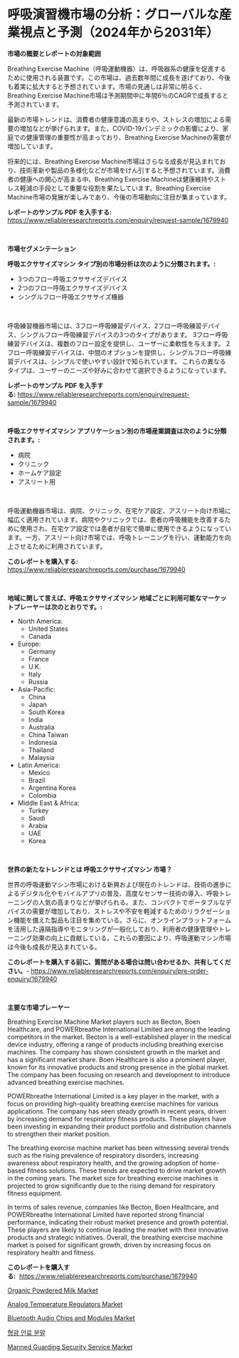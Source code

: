 <p><h1>呼吸演習機市場の分析：グローバルな産業視点と予測（2024年から2031年）</h1></p><p><strong>市場の概要とレポートの対象範囲</strong></p>
<p><p>Breathing Exercise Machine（呼吸運動機器）は、呼吸器系の健康を促進するために使用される装置です。この市場は、過去数年間に成長を遂げており、今後も着実に拡大すると予想されています。市場の見通しは非常に明るく、Breathing Exercise Machine市場は予測期間中に年間6％のCAGRで成長すると予測されています。</p><p>最新の市場トレンドは、消費者の健康意識の高まりや、ストレスの増加による需要の増加などが挙げられます。また、COVID-19パンデミックの影響により、家庭での健康管理の重要性が高まっており、Breathing Exercise Machineの需要が増加しています。</p><p>将来的には、Breathing Exercise Machine市場はさらなる成長が見込まれており、技術革新や製品の多様化などが市場をけん引すると予想されています。消費者の健康への関心が高まる中、Breathing Exercise Machineは健康維持やストレス軽減の手段として重要な役割を果たしています。Breathing Exercise Machine市場の発展が楽しみであり、今後の市場動向に注目が集まっています。</p></p>
<p><strong>レポートのサンプル PDF を入手する:</strong> <a href="https://www.reliableresearchreports.com/enquiry/request-sample/1679940">https://www.reliableresearchreports.com/enquiry/request-sample/1679940</a></p>
<p>&nbsp;</p>
<p><strong>市場セグメンテーション</strong></p>
<p><strong>呼吸エクササイズマシン タイプ別の市場分析は次のように分類されます。:</strong></p>
<p><ul><li>3つのフロー呼吸エクササイズデバイス</li><li>2つのフロー呼吸エクササイズデバイス</li><li>シングルフロー呼吸エクササイズ機器</li></ul></p>
<p>&nbsp;</p>
<p><p>呼吸練習機器市場には、3フロー呼吸練習デバイス、2フロー呼吸練習デバイス、シングルフロー呼吸練習デバイスの3つのタイプがあります。 3フロー呼吸練習デバイスは、複数のフロー設定を提供し、ユーザーに柔軟性を与えます。 2フロー呼吸練習デバイスは、中間のオプションを提供し、シングルフロー呼吸練習デバイスは、シンプルで使いやすい設計で知られています。 これらの異なるタイプは、ユーザーのニーズや好みに合わせて選択できるようになっています。</p></p>
<p><strong>レポートのサンプル PDF を入手する:</strong>&nbsp;<a href="https://www.reliableresearchreports.com/enquiry/request-sample/1679940">https://www.reliableresearchreports.com/enquiry/request-sample/1679940</a></p>
<p>&nbsp;</p>
<p><strong> 呼吸エクササイズマシン アプリケーション別の市場産業調査は次のように分類されます。:</strong></p>
<p><ul><li>病院</li><li>クリニック</li><li>ホームケア設定</li><li>アスリート用</li></ul></p>
<p>&nbsp;</p>
<p><p>呼吸運動機器市場は、病院、クリニック、在宅ケア設定、アスリート向け市場に幅広く適用されています。病院やクリニックでは、患者の呼吸機能を改善するために使用され、在宅ケア設定では患者が自宅で簡単に使用できるようになっています。一方、アスリート向け市場では、呼吸トレーニングを行い、運動能力を向上させるために利用されています。</p></p>
<p><strong>このレポートを購入する:</strong>&nbsp; <a href="https://www.reliableresearchreports.com/purchase/1679940">https://www.reliableresearchreports.com/purchase/1679940</a></p>
<p>&nbsp;</p>
<p><strong>地域に関して言えば、呼吸エクササイズマシン 地域ごとに利用可能なマーケットプレーヤーは次のとおりです。:</strong></p>
<p><ul>
    <li>
        North America:
        <ul>
            <li>United States</li>
            <li>Canada</li>
        </ul>
    </li>
    <li>
        Europe:
        <ul>
            <li>Germany</li>
            <li>France</li>
            <li>U.K.</li>
            <li>Italy</li>
            <li>Russia</li>
        </ul>
    </li>
    <li>
        Asia-Pacific:
        <ul>
            <li>China</li>
            <li>Japan</li>
            <li>South Korea</li>
            <li>India</li>
            <li>Australia</li>
            <li>China Taiwan</li>
            <li>Indonesia</li>
            <li>Thailand</li>
            <li>Malaysia</li>
        </ul>
    </li>
    <li>
        Latin America:
        <ul>
            <li>Mexico</li>
            <li>Brazil</li>
            <li>Argentina Korea</li>
            <li>Colombia</li>
        </ul>
    </li>
    <li>
        Middle East & Africa:
        <ul>
            <li>Turkey</li>
            <li>Saudi</li>
            <li>Arabia</li>
            <li>UAE</li>
            <li>Korea</li>
        </ul>
    </li>
    </ul></p>
<p>&nbsp;</p>
<p><strong>世界の新たなトレンドとは 呼吸エクササイズマシン 市場？</strong></p>
<p><p>世界の呼吸運動マシン市場における新興および現在のトレンドは、技術の進歩によるデジタル化やモバイルアプリの普及、高度なセンサー技術の導入、呼吸トレーニングの人気の高まりなどが挙げられる。また、コンパクトでポータブルなデバイスの需要が増加しており、ストレスや不安を軽減するためのリラクゼーション機能を備えた製品も注目を集めている。さらに、オンラインプラットフォームを活用した遠隔指導やモニタリングが一般化しており、利用者の健康管理やトレーニング効果の向上に貢献している。これらの要因により、呼吸運動マシン市場は今後も成長が見込まれている。</p></p>
<p><strong>このレポートを購入する前に、質問がある場合は問い合わせるか、共有してください。</strong>- <a href="https://www.reliableresearchreports.com/enquiry/pre-order-enquiry/1679940">https://www.reliableresearchreports.com/enquiry/pre-order-enquiry/1679940</a></p>
<p>&nbsp;</p>
<p><strong>主要な市場プレーヤー</strong></p>
<p><p>Breathing Exercise Machine Market players such as Becton, Boen Healthcare, and POWERbreathe International Limited are among the leading competitors in the market. Becton is a well-established player in the medical device industry, offering a range of products including breathing exercise machines. The company has shown consistent growth in the market and has a significant market share. Boen Healthcare is also a prominent player, known for its innovative products and strong presence in the global market. The company has been focusing on research and development to introduce advanced breathing exercise machines.</p><p>POWERbreathe International Limited is a key player in the market, with a focus on providing high-quality breathing exercise machines for various applications. The company has seen steady growth in recent years, driven by increasing demand for respiratory fitness products. These players have been investing in expanding their product portfolio and distribution channels to strengthen their market position.</p><p>The breathing exercise machine market has been witnessing several trends such as the rising prevalence of respiratory disorders, increasing awareness about respiratory health, and the growing adoption of home-based fitness solutions. These trends are expected to drive market growth in the coming years. The market size for breathing exercise machines is projected to grow significantly due to the rising demand for respiratory fitness equipment.</p><p>In terms of sales revenue, companies like Becton, Boen Healthcare, and POWERbreathe International Limited have reported strong financial performance, indicating their robust market presence and growth potential. These players are likely to continue leading the market with their innovative products and strategic initiatives. Overall, the breathing exercise machine market is poised for significant growth, driven by increasing focus on respiratory health and fitness.</p></p>
<p><strong>このレポートを購入する:</strong>&nbsp;&nbsp;<a href="https://www.reliableresearchreports.com/purchase/1679940">https://www.reliableresearchreports.com/purchase/1679940</a></p>
<p><p><a href="https://view.publitas.com/reportprime-1/organic-powdered-milk-market-size-2024-2031-global-industrial-analysis-key-geographical-regions-market-share-top-key-players-product-types-and-forecast-research-report/">Organic Powdered Milk Market</a></p><p><a href="https://view.publitas.com/reportprime-1/analog-temperature-regulators-market-centers-on-aspects-such-as-market-growth-market-share-market-opportunity-and-projected-forecasts-spanning-from-2023-to-2030/">Analog Temperature Regulators Market</a></p><p><a href="https://issuu.com/reportprime-2/docs/bluetooth-audio-chips-and-modules-market-size-2030">Bluetooth Audio Chips and Modules Market</a></p><p><a href="https://medium.com/@stanleylyittle554467/%ED%98%95%EA%B4%91-%EC%95%88%EB%A3%8C-%EB%B6%84%EB%A7%90-%EC%8B%9C%EC%9E%A5-%EC%8B%9C%EC%9E%A5-%EC%A0%90%EC%9C%A0%EC%9C%A8-%EC%8B%9C%EC%9E%A5-%EB%8F%99%ED%96%A5-%EB%B0%8F-%EB%AF%B8%EB%9E%98-%EC%84%B1%EC%9E%A5-%ED%83%90%EC%83%89-79b3c7cf11cb">형광 안료 분말</a></p><p><a href="https://cute-banjo-8ca.notion.site/Manned-Guarding-Security-Service-Market-Provides-a-Comprehensive-Analysis-Including-a-Macro-Overview-6b04e0a0b8be49f4863222d295d77975">Manned Guarding Security Service Market</a></p></p>
